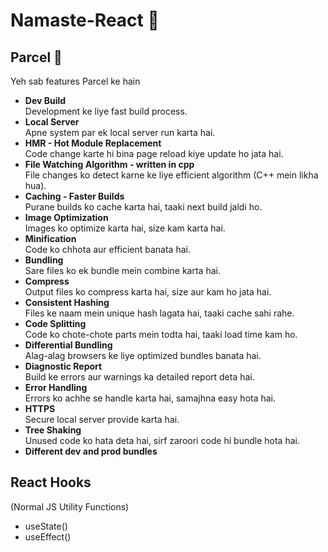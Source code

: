 # Namaste-React 🚀

## Parcel 🚀

Yeh sab features Parcel ke hain

- **Dev Build**  
    Development ke liye fast build process.
- **Local Server**  
    Apne system par ek local server run karta hai.
- **HMR - Hot Module Replacement**  
    Code change karte hi bina page reload kiye update ho jata hai.
- **File Watching Algorithm - written in cpp**  
    File changes ko detect karne ke liye efficient algorithm (C++ mein likha hua).
- **Caching - Faster Builds**  
    Purane builds ko cache karta hai, taaki next build jaldi ho.
- **Image Optimization**  
    Images ko optimize karta hai, size kam karta hai.
- **Minification**  
    Code ko chhota aur efficient banata hai.
- **Bundling**  
    Sare files ko ek bundle mein combine karta hai.
- **Compress**  
    Output files ko compress karta hai, size aur kam ho jata hai.
- **Consistent Hashing**  
    Files ke naam mein unique hash lagata hai, taaki cache sahi rahe.
- **Code Splitting**  
    Code ko chote-chote parts mein todta hai, taaki load time kam ho.
- **Differential Bundling**  
    Alag-alag browsers ke liye optimized bundles banata hai.
- **Diagnostic Report**  
    Build ke errors aur warnings ka detailed report deta hai.
- **Error Handling**  
    Errors ko achhe se handle karta hai, samajhna easy hota hai.
- **HTTPS**  
    Secure local server provide karta hai.
- **Tree Shaking**  
    Unused code ko hata deta hai, sirf zaroori code hi bundle hota hai.
- **Different dev and prod bundles**

## React Hooks

(Normal JS Utility Functions)

- useState()
- useEffect()
